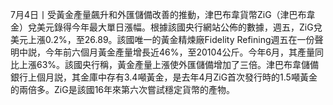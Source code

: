 7月4日丨受黃金產量飆升和外匯儲備改善的推動，津巴布韋貨幣ZiG（津巴布韋金）兌美元錄得今年最大單日漲幅。根據該國央行網站公佈的數據，週五，ZiG兌美元上漲0.2%，至26.89。該國唯一的黃金精煉廠Fidelity Refining週五在一份聲明中説，今年前六個月黃金產量增長近46%，至20104公斤。今年6月，其產量同比上漲63%。該國央行稱，黃金產量上漲使外匯儲備增加了三倍。津巴布韋儲備銀行上個月説，其金庫中存有3.4噸黃金，是去年4月ZiG首次發行時的1.5噸黃金的兩倍多。ZiG是該國16年來第六次嘗試穩定貨幣的產物。